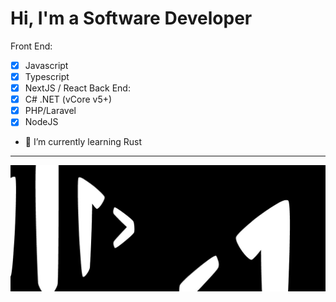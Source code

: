 Hi, I'm a Software Developer
============================

Front End: 
- [x] Javascript
- [x] Typescript
- [x] NextJS / React
Back End: 
- [x] C# .NET (vCore v5+)
- [x] PHP/Laravel
- [x] NodeJS
- 🌱 I’m currently learning Rust
* * *
![Aere Naim](https://github.com/AereNaim/aerenaim/blob/main/BannerTwitch.jpg)

<!--
**AereNaim/aerenaim** is a ✨ _special_ ✨ repository because its `README.md` (this file) appears on your GitHub profile.

Here are some ideas to get you started:

- 🔭 I’m currently working on ...

- 👯 I’m looking to collaborate on ...
- 🤔 I’m looking for help with ...
- 💬 Ask me about ...
- 📫 How to reach me: ...
- 😄 Pronouns: ...
- ⚡ Fun fact: ...
-->
